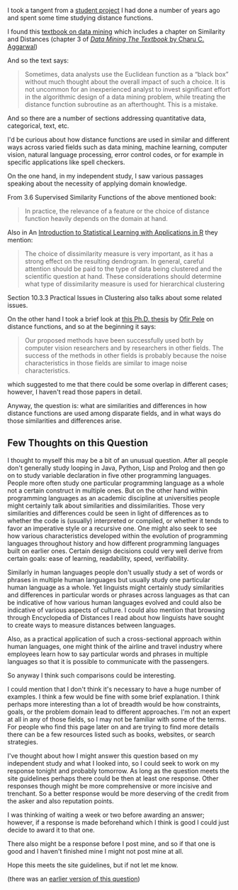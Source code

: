 I took a tangent from a [student
project](https://github.com/davidkitfriedman/segment_fusion/blob/master/texfiles/segment_fusion.pdf)
I had done a number of years ago and spent some time studying distance
functions.

I found this [textbook on data
mining](https://catalog.lib.ncsu.edu/record/NCSU3496291) which includes a
chapter on Similarity and Distances (chapter 3 of [_Data Mining The Textbook_
by Charu
C. Aggarwal](https://books.google.com/books?id=cfNICAAAQBAJ&printsec=frontcover&dq=data+mining+the+textbook&hl=en&sa=X&ved=0ahUKEwjXrILElerVAhXBVyYKHXb2Ao0Q6AEIKDAA#v=onepage&q&f=fal))

And so the text says:

>Sometimes, data analysts use the Euclidean function as a “black box” without
 much thought about the overall impact of such a choice. It is not uncommon
 for an inexperienced analyst to invest significant effort in the algorithmic
 design of a data mining problem, while treating the distance function
 subroutine as an afterthought. This is a mistake. 

And so there are a number of sections addressing quantitative data,
categorical, text, etc. 

I'd be curious about how distance functions are used in similar and different ways
across varied fields such as data mining, machine learning, computer vision, 
natural language processing, error control codes, or for example in specific 
applications like spell checkers. 

On the one hand, in my independent study, I saw various passages speaking about 
the necessity of applying domain knowledge. 

From 3.6 Supervised Similarity Functions of the above mentioned book:

>In practice, the relevance of a feature or the choice of distance function
heavily depends on the domain at hand.

Also in An [Introduction to Statistical Learning with Applications in R](https://books.google.com/books?id=qcI_AAAAQBAJ&dq=introduction+to+statistical+learning+in+R&source=gbs_navlinks_s) they mention:

>The choice of dissimilarity measure is very important, as it has a strong
effect on the resulting dendrogram. In general, careful attention should be
paid to the type of data being clustered and the scientific question at hand.
These considerations should determine what type of dissimilarity measure
is used for hierarchical clustering

Section 10.3.3 Practical Issues in Clustering also talks about some related issues. 

On the other hand I took a brief look at [this Ph.D. thesis](http://ofirpele.droppages.com/ofirpele_phd_thesis.pdf) by [Ofir Pele](http://ofirpele.droppages.com/)
on distance functions, and so at the beginning it says:

>Our proposed methods have been successfully used both by computer 
vision researchers and by researchers in other fields. The success of
the methods in other fields is probably because the noise characteristics in those
fields are similar to image noise characteristics.

which suggested to me that there could be some overlap in different cases; however, I haven't read those papers in detail. 

Anyway, the question is: what are similarities and differences in how distance functions are used among disparate fields, and in what ways do those similarities and differences arise. 

## Few Thoughts on this Question ##

I thought to myself this may be a bit of an unusual question. After all people don't generally study looping in Java, Python, Lisp and Prolog and then go on to study variable declaration in five other programming languages. People more often study one particular programming language as a whole not a certain construct in multiple ones. But on the other hand within programming languages as an academic discipline at universities people might certainly talk about similarities and dissimilarities. Those very similarities and differences could be seen in light of differences as to whether the code is (usually) interpreted or compiled, or whether it tends to favor an imperative style or a recursive one. One might also seek to see how various characteristics developed within the evolution of programming languages throughout history and how different programming languages built on earlier ones. Certain design decisions could very well derive from certain goals: ease of learning, readability, speed, verifiability. 

Similarly in human languages people don't usually study a set of words or phrases in multiple human languages but usually study one particular human language as a whole. Yet linguists might certainly study similarities and differences in particular words or phrases across languages as that can be indicative of how various human languages evolved and could also be indicative of various aspects of culture. I could also mention that browsing through Encyclopedia of Distances I read about how linguists have sought to create ways to measure distances between languages. 

Also, as a practical application of such a cross-sectional approach within human languages, one might think of the airline and travel industry where employees learn how to say particular words and phrases in multiple languages so that it is possible to communicate with the passengers. 

So anyway I think such comparisons could be interesting. 

I could mention that I don't think it's necessary to have a huge number of examples. I think a few would be fine with some brief explanation. I think perhaps more interesting than a lot of breadth would be how constraints, goals, or the problem domain lead to different approaches. I'm not an expert at all in any of those fields, so I may not be familiar with some of the terms. For people who find this page later on and are trying to find more details there can be a few resources listed such as books, websites, or search strategies. 

I've thought about how I might answer this question based on my independent study and what I looked into, so I could seek to work on my response tonight and probably tomorrow. As long as the question meets the site guidelines perhaps there could be then at least one response. Other responses though might be more comprehensive or more incisive and trenchant. So a better response would be more deserving of the credit from the asker and also reputation points. 

I was thinking of waiting a week or two before awarding an answer; however, if a response is made beforehand which I think is good I could just decide to award it to that one. 

There also might be a response before I post mine, and so if that one is good and I haven't finished mine I might not post mine at all. 

Hope this meets the site guidelines, but if not let me know. 

(there was an [earlier version of this question](https://github.com/davidkitfriedman/segment_fusion/blob/master/cs_stackexchange_question_earlier_version.md))
